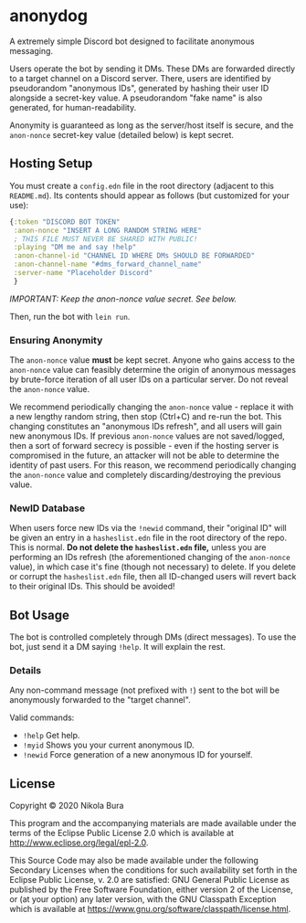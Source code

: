 # anonydog

A extremely simple Discord bot designed to facilitate anonymous messaging.

Users operate the bot by sending it DMs. These DMs are forwarded directly to a target channel
on a Discord server. There, users are identified by pseudorandom "anonymous IDs", generated by hashing
their user ID alongside a secret-key value. A pseudorandom "fake name" is also generated, for
human-readability.

Anonymity is guaranteed as long as the server/host itself is secure, and the `anon-nonce` secret-key value
(detailed below) is kept secret.

## Hosting Setup

You must create a `config.edn` file in the root directory (adjacent to this `README.md`).
Its contents should appear as follows (but customized for your use):

```clojure
{:token "DISCORD BOT TOKEN"
 :anon-nonce "INSERT A LONG RANDOM STRING HERE"
 ; THIS FILE MUST NEVER BE SHARED WITH PUBLIC!
 :playing "DM me and say !help"
 :anon-channel-id "CHANNEL ID WHERE DMs SHOULD BE FORWARDED"
 :anon-channel-name "#dms_forward_channel_name"
 :server-name "Placeholder Discord"
 }
```

*IMPORTANT: Keep the anon-nonce value secret. See below.*

Then, run the bot with `lein run`.

### Ensuring Anonymity

The `anon-nonce` value **must** be kept secret. Anyone who gains access to the `anon-nonce`
value can feasibly determine the origin of anonymous messages by brute-force iteration of all
user IDs on a particular server. Do not reveal the `anon-nonce` value.

We recommend periodically changing the `anon-nonce` value - replace it with a new lengthy random
string, then stop (Ctrl+C) and re-run the bot. This changing constitutes an "anonymous IDs
refresh", and all users will gain new anonymous IDs. If previous `anon-nonce` values are not saved/logged, then
a sort of forward secrecy is possible - even if the hosting server is compromised in the future, an attacker
will not be able to determine the identity of past users. For this reason, we recommend periodically changing
the `anon-nonce` value and completely discarding/destroying the previous value.

### NewID Database

When users force new IDs via the `!newid` command, their "original ID" will be given an entry in a
`hasheslist.edn` file in the root directory of the repo. This is normal.
**Do not delete the `hasheslist.edn` file,** unless you are performing an IDs refresh (the aforementioned
changing of the `anon-nonce` value), in which case it's fine (though not necessary) to delete. If
you delete or corrupt the `hasheslist.edn` file, then all ID-changed users will revert back to their original IDs.
This should be avoided!

## Bot Usage

The bot is controlled completely through DMs (direct messages).
To use the bot, just send it a DM saying `!help`. It will explain the rest.

### Details

Any non-command message (not prefixed with `!`) sent to the bot will be anonymously forwarded to the "target channel".

Valid commands:
- `!help` Get help.
- `!myid` Shows you your current anonymous ID.
- `!newid` Force generation of a new anonymous ID for yourself.

## License

Copyright © 2020 Nikola Bura

This program and the accompanying materials are made available under the
terms of the Eclipse Public License 2.0 which is available at
http://www.eclipse.org/legal/epl-2.0.

This Source Code may also be made available under the following Secondary
Licenses when the conditions for such availability set forth in the Eclipse
Public License, v. 2.0 are satisfied: GNU General Public License as published by
the Free Software Foundation, either version 2 of the License, or (at your
option) any later version, with the GNU Classpath Exception which is available
at https://www.gnu.org/software/classpath/license.html.
